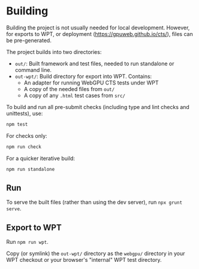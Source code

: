 # Building

Building the project is not usually needed for local development.
However, for exports to WPT, or deployment (https://gpuweb.github.io/cts/),
files can be pre-generated.

The project builds into two directories:

- `out/`: Built framework and test files, needed to run standalone or command line.
- `out-wpt/`: Build directory for export into WPT. Contains:
    - An adapter for running WebGPU CTS tests under WPT
    - A copy of the needed files from `out/`
    - A copy of any `.html` test cases from `src/`

To build and run all pre-submit checks (including type and lint checks and
unittests), use:

```sh
npm test
```

For checks only:

```sh
npm run check
```

For a quicker iterative build:

```sh
npm run standalone
```

## Run

To serve the built files (rather than using the dev server), run `npx grunt serve`.

## Export to WPT

Run `npm run wpt`.

Copy (or symlink) the `out-wpt/` directory as the `webgpu/` directory in your
WPT checkout or your browser's "internal" WPT test directory.

